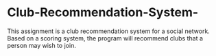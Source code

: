 # Club-Recommendation-System-
This assignment is a club recommendation system for a social network. Based on a scoring system, the program will recommend clubs that a person may wish to join.

